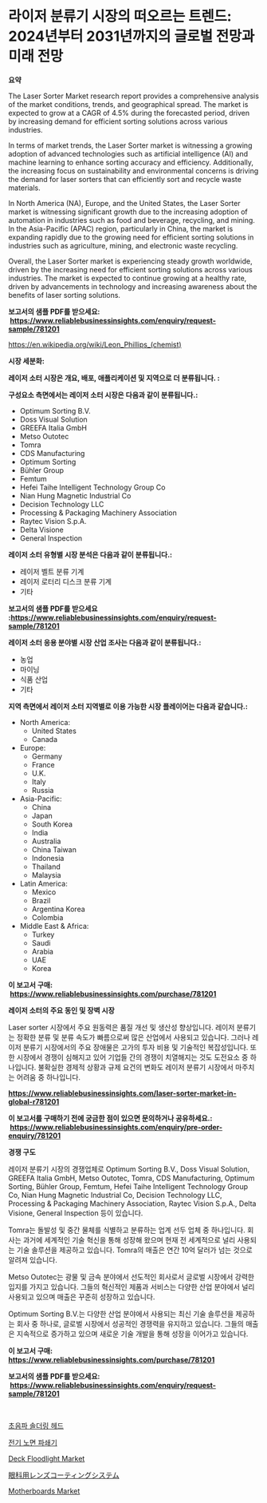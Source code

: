 <p><h1>라이저 분류기 시장의 떠오르는 트렌드: 2024년부터 2031년까지의 글로벌 전망과 미래 전망</h1></p><p><strong>요약</strong></p>
<p><p>The Laser Sorter Market research report provides a comprehensive analysis of the market conditions, trends, and geographical spread. The market is expected to grow at a CAGR of 4.5% during the forecasted period, driven by increasing demand for efficient sorting solutions across various industries.</p><p>In terms of market trends, the Laser Sorter market is witnessing a growing adoption of advanced technologies such as artificial intelligence (AI) and machine learning to enhance sorting accuracy and efficiency. Additionally, the increasing focus on sustainability and environmental concerns is driving the demand for laser sorters that can efficiently sort and recycle waste materials.</p><p>In North America (NA), Europe, and the United States, the Laser Sorter market is witnessing significant growth due to the increasing adoption of automation in industries such as food and beverage, recycling, and mining. In the Asia-Pacific (APAC) region, particularly in China, the market is expanding rapidly due to the growing need for efficient sorting solutions in industries such as agriculture, mining, and electronic waste recycling.</p><p>Overall, the Laser Sorter market is experiencing steady growth worldwide, driven by the increasing need for efficient sorting solutions across various industries. The market is expected to continue growing at a healthy rate, driven by advancements in technology and increasing awareness about the benefits of laser sorting solutions.</p></p>
<p><strong>보고서의 샘플 PDF를 받으세요: &nbsp;<a href="https://www.reliablebusinessinsights.com/enquiry/request-sample/781201">https://www.reliablebusinessinsights.com/enquiry/request-sample/781201</a></strong></p>
<p><a href="https://en.wikipedia.org/wiki/Leon_Phillips_(chemist)">https://en.wikipedia.org/wiki/Leon_Phillips_(chemist)</a></p>
<p><strong>시장 세분화:</strong></p>
<p><strong> 레이저 소터 시장은 개요, 배포, 애플리케이션 및 지역으로 더 분류됩니다. :</strong></p>
<p><strong>구성요소 측면에서는 레이저 소터 시장은 다음과 같이 분류됩니다.:</strong></p>
<p><ul><li>Optimum Sorting B.V.</li><li>Doss Visual Solution</li><li>GREEFA Italia GmbH</li><li>Metso Outotec</li><li>Tomra</li><li>CDS Manufacturing</li><li>Optimum Sorting</li><li>Bühler Group</li><li>Femtum</li><li>Hefei Taihe Intelligent Technology Group Co</li><li>Nian Hung Magnetic Industrial Co</li><li>Decision Technology LLC</li><li>Processing & Packaging Machinery Association</li><li>Raytec Vision S.p.A.</li><li>Delta Visione</li><li>General Inspection</li></ul></p>
<p><strong> 레이저 소터 유형별 시장 분석은 다음과 같이 분류됩니다.:</strong></p>
<p><ul><li>레이저 벨트 분류 기계</li><li>레이저 로터리 디스크 분류 기계</li><li>기타</li></ul></p>
<p><strong>보고서의 샘플 PDF를 받으세요 :<a href="https://www.reliablebusinessinsights.com/enquiry/request-sample/781201">https://www.reliablebusinessinsights.com/enquiry/request-sample/781201</a></strong></p>
<p><strong> 레이저 소터 응용 분야별 시장 산업 조사는 다음과 같이 분류됩니다.:</strong></p>
<p><ul><li>농업</li><li>마이닝</li><li>식품 산업</li><li>기타</li></ul></p>
<p><strong>지역 측면에서 레이저 소터 지역별로 이용 가능한 시장 플레이어는 다음과 같습니다.:</strong></p>
<p><ul>
    <li>
        North America:
        <ul>
            <li>United States</li>
            <li>Canada</li>
        </ul>
    </li>
    <li>
        Europe:
        <ul>
            <li>Germany</li>
            <li>France</li>
            <li>U.K.</li>
            <li>Italy</li>
            <li>Russia</li>
        </ul>
    </li>
    <li>
        Asia-Pacific:
        <ul>
            <li>China</li>
            <li>Japan</li>
            <li>South Korea</li>
            <li>India</li>
            <li>Australia</li>
            <li>China Taiwan</li>
            <li>Indonesia</li>
            <li>Thailand</li>
            <li>Malaysia</li>
        </ul>
    </li>
    <li>
        Latin America:
        <ul>
            <li>Mexico</li>
            <li>Brazil</li>
            <li>Argentina Korea</li>
            <li>Colombia</li>
        </ul>
    </li>
    <li>
        Middle East & Africa:
        <ul>
            <li>Turkey</li>
            <li>Saudi</li>
            <li>Arabia</li>
            <li>UAE</li>
            <li>Korea</li>
        </ul>
    </li>
    </ul></p>
<p><strong>이 보고서 구매: &nbsp;<a href="https://www.reliablebusinessinsights.com/purchase/781201">https://www.reliablebusinessinsights.com/purchase/781201</a></strong></p>
<p><strong>레이저 소터의 주요 동인 및 장벽 시장</strong></p>
<p><p>Laser sorter 시장에서 주요 원동력은 품질 개선 및 생산성 향상입니다. 레이저 분류기는 정확한 분류 및 분류 속도가 빠름으로써 많은 산업에서 사용되고 있습니다. 그러나 레이저 분류기 시장에서의 주요 장애물은 고가의 투자 비용 및 기술적인 복잡성입니다. 또한 시장에서 경쟁이 심해지고 있어 기업들 간의 경쟁이 치열해지는 것도 도전요소 중 하나입니다. 불확실한 경제적 상황과 규제 요건의 변화도 레이저 분류기 시장에서 마주치는 어려움 중 하나입니다.</p></p>
<p><strong><a href="https://www.reliablebusinessinsights.com/laser-sorter-market-in-global-r781201">https://www.reliablebusinessinsights.com/laser-sorter-market-in-global-r781201</a></strong></p>
<p><strong>이 보고서를 구매하기 전에 궁금한 점이 있으면 문의하거나 공유하세요.: &nbsp;<a href="https://www.reliablebusinessinsights.com/enquiry/pre-order-enquiry/781201">https://www.reliablebusinessinsights.com/enquiry/pre-order-enquiry/781201</a></strong></p>
<p><strong>경쟁 구도</strong></p>
<p><p>레이저 분류기 시장의 경쟁업체로 Optimum Sorting B.V., Doss Visual Solution, GREEFA Italia GmbH, Metso Outotec, Tomra, CDS Manufacturing, Optimum Sorting, Bühler Group, Femtum, Hefei Taihe Intelligent Technology Group Co, Nian Hung Magnetic Industrial Co, Decision Technology LLC, Processing & Packaging Machinery Association, Raytec Vision S.p.A., Delta Visione, General Inspection 등이 있습니다. </p><p>Tomra는 돌발성 및 중간 물체를 식별하고 분류하는 업계 선두 업체 중 하나입니다. 회사는 과거에 세계적인 기술 혁신을 통해 성장해 왔으며 현재 전 세계적으로 널리 사용되는 기술 솔루션을 제공하고 있습니다. Tomra의 매출은 연간 10억 달러가 넘는 것으로 알려져 있습니다.</p><p>Metso Outotec는 광물 및 금속 분야에서 선도적인 회사로서 글로벌 시장에서 강력한 입지를 가지고 있습니다. 그들의 혁신적인 제품과 서비스는 다양한 산업 분야에서 널리 사용되고 있으며 매출은 꾸준히 성장하고 있습니다.</p><p>Optimum Sorting B.V.는 다양한 산업 분야에서 사용되는 최신 기술 솔루션을 제공하는 회사 중 하나로, 글로벌 시장에서 성공적인 경쟁력을 유지하고 있습니다. 그들의 매출은 지속적으로 증가하고 있으며 새로운 기술 개발을 통해 성장을 이어가고 있습니다.</p></p>
<p><strong>이 보고서 구매: &nbsp; <a href="https://www.reliablebusinessinsights.com/purchase/781201">https://www.reliablebusinessinsights.com/purchase/781201</a></strong></p>
<p><strong>보고서의 샘플 PDF를 받으세요: &nbsp;<a href="https://www.reliablebusinessinsights.com/enquiry/request-sample/781201">https://www.reliablebusinessinsights.com/enquiry/request-sample/781201</a></strong><strong></strong></p>
<p>&nbsp;</p>
<p><p><a href="https://github.com/Nicolasrown5/Market-Research-Report-List-1/blob/main/6223318159072.md">초음파 솔더링 헤드</a></p><p><a href="https://github.com/rcabello548/Market-Research-Report-List-2/blob/main/8944569159071.md">전기 노면 파쇄기</a></p><p><a href="https://issuu.com/reportprime-2/docs/deck-floodlight-market-size-2030.pptx">Deck Floodlight Market</a></p><p><a href="https://github.com/roulaayoub-saad/Market-Research-Report-List-1/blob/main/3300277149336.md">眼科用レンズコーティングシステム</a></p><p><a href="https://github.com/LiamDavis60/Market-Research-Report-List-1/blob/main/motherboards-market.md">Motherboards Market</a></p></p>